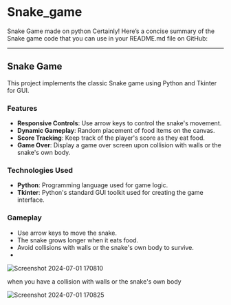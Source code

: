 # Snake_game
Snake Game made on python
Certainly! Here’s a concise summary of the Snake game code that you can use in your README.md file on GitHub:

---

## Snake Game

This project implements the classic Snake game using Python and Tkinter for GUI.

### Features

- **Responsive Controls**: Use arrow keys to control the snake's movement.
- **Dynamic Gameplay**: Random placement of food items on the canvas.
- **Score Tracking**: Keep track of the player's score as they eat food.
- **Game Over**: Display a game over screen upon collision with walls or the snake's own body.

### Technologies Used

- **Python**: Programming language used for game logic.
- **Tkinter**: Python's standard GUI toolkit used for creating the game interface.

### Gameplay

- Use arrow keys to move the snake.
- The snake grows longer when it eats food.
- Avoid collisions with walls or the snake's own body to survive.
- 
![Screenshot 2024-07-01 170810](https://github.com/lRennan/Snake_game/assets/94014673/0d99d671-95cb-4cf1-b731-efaf714f474a)

when you have a collision with walls or the snake's own body 

![Screenshot 2024-07-01 170825](https://github.com/lRennan/Snake_game/assets/94014673/a324f4eb-6f87-429a-bb9b-e867afed4e2f)


